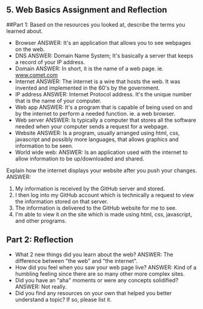 ## 5. Web Basics Assignment and Reflection

##Part 1: Based on the resources you looked at, describe the terms you learned about.

- Browser
ANSWER: It's an application that allows you to see webpages on the web.
- DNS
ANSWER: Domain Name System; It's basically a server that keeps a record of your IP address.
- Domain
ANSWER: In short, it is the name of a web page. ie. www.comet.com
- Internet
ANSWER: The internet is a wire that hosts the web. It was invented and implemented in the 60's by the government.
- IP address
ANSWER: Internet Protocol address. It's the unique number that is the name of your computer.
- Web app
ANSWER: It's a program that is capable of being used on and by the internet to perform a needed function. ie. a web browser.
- Web server
ANSWER: Is typically a computer that stores all the software needed when your computer sends a request for a webpage.
- Website
ANSWER: Is a program, usually arranged using html, css, javascript and possibly more languages, that allows graphics and information to be seen.
- World wide web:
ANSWER: Is an application used with the internet to allow information to be up/downloaded and shared.


Explain how the internet displays your website after you push your changes.
ANSWER:
1. My information is received by the GitHub server and stored.
2. I then log into my GitHub account which is technically a request to view the information stored on that server.
3. The information is delivered to the GitHub website for me to see.
4. I'm able to view it on the site which is made using html, css, javascript, and other programs.

## Part 2: Reflection
- What 2 new things did you learn about the web?
ANSWER: The difference between "the web" and "the internet".
- How did you feel when you saw your web page live?
ANSWER: Kind of a humbling feeling since there are so many other more complex sites.
- Did you have an "aha" moments or were any concepts solidified?
ANSWER: Not really.
- Did you find any resources on your own that helped you better understand a topic? If so, please list it.


